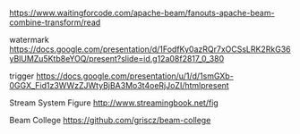 
https://www.waitingforcode.com/apache-beam/fanouts-apache-beam-combine-transform/read

watermark 
https://docs.google.com/presentation/d/1FodfKy0azRQr7xOCSsLRK2RkG36yBlUMZu5Ktb8eYOQ/present?slide=id.g12a08f2817_0_380

trigger
https://docs.google.com/presentation/u/1/d/1smGXb-0GGX_Fid1z3WWzZJWtyBjBA3Mo3t4oeRjJoZI/htmlpresent

Stream System Figure
http://www.streamingbook.net/fig

Beam College https://github.com/griscz/beam-college

